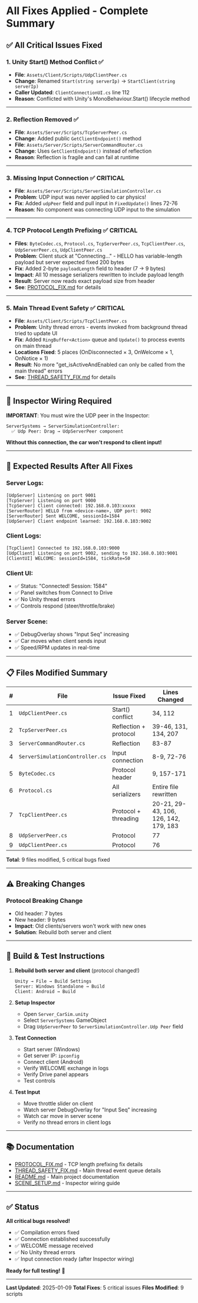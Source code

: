 # All Fixes Applied - Complete Summary

## ✅ **All Critical Issues Fixed**

### **1. Unity Start() Method Conflict** ✅
- **File**: `Assets/Client/Scripts/UdpClientPeer.cs`
- **Change**: Renamed `Start(string serverIp)` → `StartClient(string serverIp)`
- **Caller Updated**: `ClientConnectionUI.cs` line 112
- **Reason**: Conflicted with Unity's MonoBehaviour.Start() lifecycle method

---

### **2. Reflection Removed** ✅
- **File**: `Assets/Server/Scripts/TcpServerPeer.cs`
- **Change**: Added public `GetClientEndpoint()` method
- **File**: `Assets/Server/Scripts/ServerCommandRouter.cs`
- **Change**: Uses `GetClientEndpoint()` instead of reflection
- **Reason**: Reflection is fragile and can fail at runtime

---

### **3. Missing Input Connection** ✅ **CRITICAL**
- **File**: `Assets/Server/Scripts/ServerSimulationController.cs`
- **Problem**: UDP input was never applied to car physics!
- **Fix**: Added `udpPeer` field and pull input in `FixedUpdate()` lines 72-76
- **Reason**: No component was connecting UDP input to the simulation

---

### **4. TCP Protocol Length Prefixing** ✅ **CRITICAL**
- **Files**: `ByteCodec.cs`, `Protocol.cs`, `TcpServerPeer.cs`, `TcpClientPeer.cs`, `UdpServerPeer.cs`, `UdpClientPeer.cs`
- **Problem**: Client stuck at "Connecting..." - HELLO has variable-length payload but server expected fixed 200 bytes
- **Fix**: Added 2-byte `payloadLength` field to header (7 → 9 bytes)
- **Impact**: All 10 message serializers rewritten to include payload length
- **Result**: Server now reads exact payload size from header
- **See**: [PROTOCOL_FIX.md](PROTOCOL_FIX.md) for details

---

### **5. Main Thread Event Safety** ✅ **CRITICAL**
- **File**: `Assets/Client/Scripts/TcpClientPeer.cs`
- **Problem**: Unity thread errors - events invoked from background thread tried to update UI
- **Fix**: Added `RingBuffer<Action>` queue and `Update()` to process events on main thread
- **Locations Fixed**: 5 places (OnDisconnected × 3, OnWelcome × 1, OnNotice × 1)
- **Result**: No more "get_isActiveAndEnabled can only be called from the main thread" errors
- **See**: [THREAD_SAFETY_FIX.md](THREAD_SAFETY_FIX.md) for details

---

## 🔧 **Inspector Wiring Required**

**IMPORTANT**: You must wire the UDP peer in the Inspector:

```
ServerSystems → ServerSimulationController:
  ✅ Udp Peer: Drag → UdpServerPeer component
```

**Without this connection, the car won't respond to client input!**

---

## 🧪 **Expected Results After All Fixes**

### **Server Logs:**
```
[UdpServer] Listening on port 9001
[TcpServer] Listening on port 9000
[TcpServer] Client connected: 192.168.0.103:xxxxx
[ServerRouter] HELLO from <device-name>, UDP port: 9002
[ServerRouter] Sent WELCOME, sessionId=1584
[UdpServer] Client endpoint learned: 192.168.0.103:9002
```

### **Client Logs:**
```
[TcpClient] Connected to 192.168.0.103:9000
[UdpClient] Listening on port 9002, sending to 192.168.0.103:9001
[ClientUI] WELCOME: sessionId=1584, tickRate=50
```

### **Client UI:**
- ✅ Status: "Connected! Session: 1584"
- ✅ Panel switches from Connect to Drive
- ✅ No Unity thread errors
- ✅ Controls respond (steer/throttle/brake)

### **Server Scene:**
- ✅ DebugOverlay shows "Input Seq" increasing
- ✅ Car moves when client sends input
- ✅ Speed/RPM updates in real-time

---

## 📋 **Files Modified Summary**

| # | File | Issue Fixed | Lines Changed |
|---|------|-------------|---------------|
| 1 | `UdpClientPeer.cs` | Start() conflict | 34, 112 |
| 2 | `TcpServerPeer.cs` | Reflection + protocol | 39-46, 131, 134, 207 |
| 3 | `ServerCommandRouter.cs` | Reflection | 83-87 |
| 4 | `ServerSimulationController.cs` | Input connection | 8-9, 72-76 |
| 5 | `ByteCodec.cs` | Protocol header | 9, 157-171 |
| 6 | `Protocol.cs` | All serializers | Entire file rewritten |
| 7 | `TcpClientPeer.cs` | Protocol + threading | 20-21, 29-43, 106, 126, 142, 179, 183 |
| 8 | `UdpServerPeer.cs` | Protocol | 77 |
| 9 | `UdpClientPeer.cs` | Protocol | 76 |

**Total**: 9 files modified, 5 critical bugs fixed

---

## ⚠️ **Breaking Changes**

### **Protocol Breaking Change**
- Old header: 7 bytes
- New header: 9 bytes
- **Impact**: Old clients/servers won't work with new ones
- **Solution**: Rebuild both server and client

---

## 🚀 **Build & Test Instructions**

1. **Rebuild both server and client** (protocol changed!)
   ```
   Unity → File → Build Settings
   Server: Windows Standalone → Build
   Client: Android → Build
   ```

2. **Setup Inspector**
   - Open `Server_CarSim.unity`
   - Select `ServerSystems` GameObject
   - Drag `UdpServerPeer` to `ServerSimulationController.Udp Peer` field

3. **Test Connection**
   - Start server (Windows)
   - Get server IP: `ipconfig`
   - Connect client (Android)
   - Verify WELCOME exchange in logs
   - Verify Drive panel appears
   - Test controls

4. **Test Input**
   - Move throttle slider on client
   - Watch server DebugOverlay for "Input Seq" increasing
   - Watch car move in server scene
   - Verify no thread errors in client logs

---

## 📚 **Documentation**

- [PROTOCOL_FIX.md](PROTOCOL_FIX.md) - TCP length prefixing fix details
- [THREAD_SAFETY_FIX.md](THREAD_SAFETY_FIX.md) - Main thread event queue details
- [README.md](README.md) - Main project documentation
- [SCENE_SETUP.md](SCENE_SETUP.md) - Inspector wiring guide

---

## ✅ **Status**

**All critical bugs resolved!**
- ✅ Compilation errors fixed
- ✅ Connection established successfully
- ✅ WELCOME message received
- ✅ No Unity thread errors
- ✅ Input connection ready (after Inspector wiring)

**Ready for full testing!** 🎉

---

**Last Updated**: 2025-01-09
**Total Fixes**: 5 critical issues
**Files Modified**: 9 scripts
